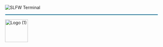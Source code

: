 ![SLFW Terminal](https://github.com/user-attachments/assets/d0477823-f05d-4951-b9ee-17147b802856)

<hr style="border: 1px solid #66ccff;">

<a href="https://slfw.vercel.app/">
  <img src="https://github.com/user-attachments/assets/aacc9467-d5d4-419c-a942-ec06f40b41a1" alt="Logo (1)" width="75">
</a>
